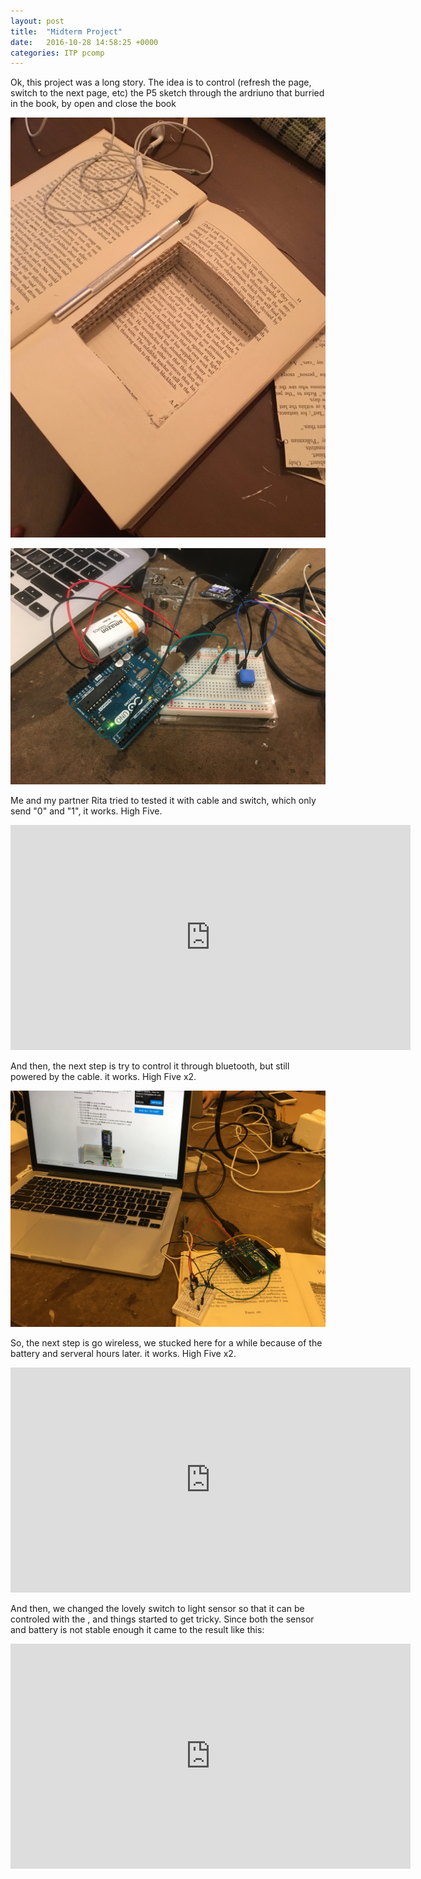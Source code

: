 ```yaml
---
layout: post
title:  "Midterm Project"
date:   2016-10-28 14:58:25 +0000
categories: ITP pcomp
---
```

Ok, this project was a long story. The idea is to control (refresh the page, switch to the next page, etc) the P5 sketch through the ardriuno that burried in the book, by open and close the book



![w2_p1](/pics/pm_book1.JPG)



![w2_p1](/pics/pmidterm2.JPG)


Me and my partner Rita tried to tested it with cable and switch, which only send "0" and "1", it works. High Five.


<iframe src="https://player.vimeo.com/video/189083031" width="640" height="360" frameborder="0" webkitallowfullscreen mozallowfullscreen allowfullscreen></iframe>

And then, the next step is try to control it through bluetooth, but still powered by the cable. it works. High Five x2.

![w2_p1](/pics/pmidterm3.JPG)

So, the next step is go wireless, we stucked here for a while because of the battery and serveral hours later. it works. High Five x2.


<iframe src="https://player.vimeo.com/video/189083032" width="640" height="360" frameborder="0" webkitallowfullscreen mozallowfullscreen allowfullscreen></iframe>

And then, we changed the lovely switch to light sensor so that it can be controled with the , and things started to get tricky. Since both the sensor and battery is not stable enough it came to the result like this:


<iframe src="https://player.vimeo.com/video/189147944" width="640" height="360" frameborder="0" webkitallowfullscreen mozallowfullscreen allowfullscreen></iframe>

